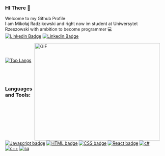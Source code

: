 ### HI There 👋<br>
Welcome to my Github Profile<br>
I am Mikołaj Radzikowski and right now im student at Uniwersytet Rzeszowski
with ambition to become programmer 💻 <br>
 [![Linkedin Badge](https://img.shields.io/badge/UR-blue)](https://www.ur.edu.pl/pl/)
[![Linkedin Badge](https://img.shields.io/badge/-LinkedIn-0e76a8?style=flat-square&logo=Linkedin&logoColor=white)](https://www.linkedin.com/in/mikołaj-radzikk-461841244/)

<img align="right" alt="GIF" src="https://gifdb.com/images/high/coding-animated-laptop-flow-stream-ja04010rm5o68zfk.webp" width="408" height="318" />
 &nbsp;
<br>
<br>


[![Top Langs](https://github-readme-stats.vercel.app/api/top-langs/?username=jarekmadczak&layout=compact)](https://github.com/anuraghazra/github-readme-stats)
&nbsp;
<br>
<br>
<br>
<br>
### Languages and Tools:
[![Javascript badge](https://img.shields.io/badge/JavaScript-F7DF1E?style=for-the-badge&logo=javascript&logoColor=black)](https://developer.mozilla.org/en-US/docs/Web/JavaScript)
[![HTML badge](https://img.shields.io/badge/HTML-239120?style=for-the-badge&logo=html5&logoColor=white)](https://developer.mozilla.org/en-US/docs/Web/HTML)
[![CSS badge](https://img.shields.io/badge/CSS-239120?&style=for-the-badge&logo=css3&logoColor=white)](https://developer.mozilla.org/en-US/docs/Web/CSS)
[![React badge](https://img.shields.io/badge/React-20232A?style=for-the-badge&logo=react&logoColor=61DAFB)](https://reactjs.org/)
[![c#](https://img.shields.io/badge/C%23-239120?style=for-the-badge&logo=c-sharp&logoColor=white)](https://learn.microsoft.com/pl-pl/dotnet/csharp/)
[![c++](https://img.shields.io/badge/C%2B%2B-00599C?style=for-the-badge&logo=c%2B%2B&logoColor=white)](https://devdocs.io/cpp/)
[![sq](https://img.shields.io/badge/MySQL-00000F?style=for-the-badge&logo=mysql&logoColor=white)](https://www.mysql.com)
